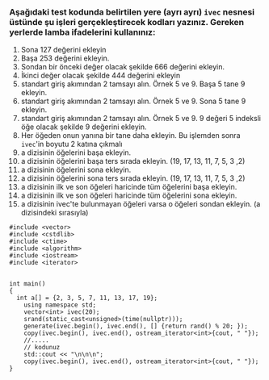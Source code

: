 ### Aşağıdaki test kodunda belirtilen yere (ayrı ayrı) `ivec` nesnesi üstünde şu işleri gerçekleştirecek kodları yazınız. Gereken yerlerde lamba ifadelerini kullanınız:

1) Sona 127 değerini ekleyin
2) Başa 253 değerini ekleyin.
3) Sondan bir önceki değer olacak şekilde 666 değerini ekleyin.
4) İkinci değer olacak şekilde 444 değerini ekleyin
5) standart giriş akımından 2 tamsayı alın. Örnek 5 ve 9. Başa 5 tane 9 ekleyin.
6) standart giriş akımından 2 tamsayı alın. Örnek 5 ve 9. Sona 5 tane 9 ekleyin.
7) standart giriş akımından 2 tamsayı alın. Örnek 5 ve 9. 9 değeri 5 indeksli öğe olacak şekilde 9 değerini ekleyin.
8) Her öğeden onun yanına bir tane daha ekleyin. Bu işlemden sonra `ivec`'in boyutu 2 katına çıkmalı
9) a dizisinin öğelerini başa ekleyin. 
10) a dizisinin öğelerini başa ters sırada ekleyin. (19, 17, 13, 11, 7, 5, 3 ,2)
11) a dizisinin öğelerini sona ekleyin.
12) a dizisinin öğelerini sona ters sırada ekleyin. (19, 17, 13, 11, 7, 5, 3 ,2)
13) a dizisinin ilk ve son öğeleri haricinde tüm öğelerini başa ekleyin.
14) a dizisinin ilk ve son öğeleri haricinde tüm öğelerini sona ekleyin.
15) a dizisinin ivec'te bulunmayan öğeleri varsa o öğeleri sondan ekleyin. (a dizisindeki sırasıyla)


```
#include <vector>
#include <cstdlib>
#include <ctime>
#include <algorithm>
#include <iostream>
#include <iterator>


int main()
{
  int a[] = {2, 3, 5, 7, 11, 13, 17, 19}; 
	using namespace std;
	vector<int> ivec(20);
	srand(static_cast<unsigned>(time(nullptr)));
	generate(ivec.begin(), ivec.end(), [] {return rand() % 20; });
	copy(ivec.begin(), ivec.end(), ostream_iterator<int>{cout, " "});
	//.....
	// kodunuz
	std::cout << "\n\n\n";
	copy(ivec.begin(), ivec.end(), ostream_iterator<int>{cout, " "});
}
```
